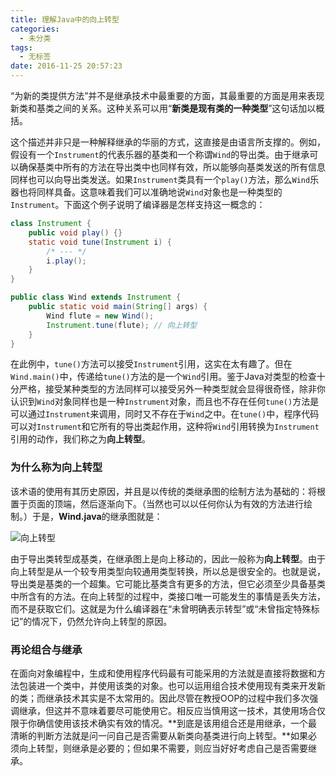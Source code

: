 ```yaml
---
title: 理解Java中的向上转型
categories:
  - 未分类
tags:
  - 无标签
date: 2016-11-25 20:57:23
---
```


“为新的类提供方法”并不是继承技术中最重要的方面，其最重要的方面是用来表现新类和基类之间的关系。这种关系可以用“**新类是现有类的一种类型**”这句话加以概括。

这个描述并非只是一种解释继承的华丽的方式，这直接是由语言所支撑的。例如，假设有一个`Instrument`的代表乐器的基类和一个称谓`Wind`的导出类。由于继承可以确保基类中所有的方法在导出类中也同样有效，所以能够向基类发送的所有信息同样也可以向导出类发送。如果`Instrument`类具有一个`play()`方法，那么`Wind`乐器也将同样具备。这意味着我们可以准确地说`Wind`对象也是一种类型的`Instrument`。下面这个例子说明了编译器是怎样支持这一概念的：

```java
class Instrument {
	public void play() {}
	static void tune(Instrument i) {
		/* --- */
		i.play();
	}
}

public class Wind extends Instrument {
	public static void main(String[] args) {
		Wind flute = new Wind();
		Instrument.tune(flute); // 向上转型
	}
}
```

在此例中，`tune()`方法可以接受`Instrument`引用，这实在太有趣了。但在`Wind.main()`中，传递给`tune()`方法的是一个`Wind`引用。鉴于Java对类型的检查十分严格，接受某种类型的方法同样可以接受另外一种类型就会显得很奇怪，除非你认识到`Wind`对象同样也是一种`Instrument`对象，而且也不存在任何`tune()`方法是可以通过`Instrument`来调用，同时又不存在于`Wind`之中。在`tune()`中，程序代码可以对`Instrument`和它所有的导出类起作用，这种将`Wind`引用转换为`Instrument`引用的动作，我们称之为**向上转型**。

### **为什么称为向上转型**

该术语的使用有其历史原因，并且是以传统的类继承图的绘制方法为基础的：将根置于页面的顶端，然后逐渐向下。（当然也可以以任何你认为有效的方法进行绘制。）于是，**Wind.java**的继承图就是：

![向上转型](https://github.com/user-attachments/assets/111b77ab-1748-433c-a0ae-6e6cb3f92425)

由于导出类转型成基类，在继承图上是向上移动的，因此一般称为**向上转型**。由于向上转型是从一个较专用类型向较通用类型转换，所以总是很安全的。也就是说，导出类是基类的一个超集。它可能比基类含有更多的方法，但它必须至少具备基类中所含有的方法。在向上转型的过程中，类接口唯一可能发生的事情是丢失方法，而不是获取它们。这就是为什么编译器在“未曾明确表示转型”或“未曾指定特殊标记”的情况下，仍然允许向上转型的原因。

### **再论组合与继承**

在面向对象编程中，生成和使用程序代码最有可能采用的方法就是直接将数据和方法包装进一个类中，并使用该类的对象。也可以运用组合技术使用现有类来开发新的类；而继承技术其实是不太常用的。因此尽管在教授OOP的过程中我们多次强调继承，但这并不意味着要尽可能使用它。相反应当慎用这一技术，其使用场合仅限于你确信使用该技术确实有效的情况。**到底是该用组合还是用继承，一个最清晰的判断方法就是问一问自己是否需要从新类向基类进行向上转型。**如果必须向上转型，则继承是必要的；但如果不需要，则应当好好考虑自己是否需要继承。
